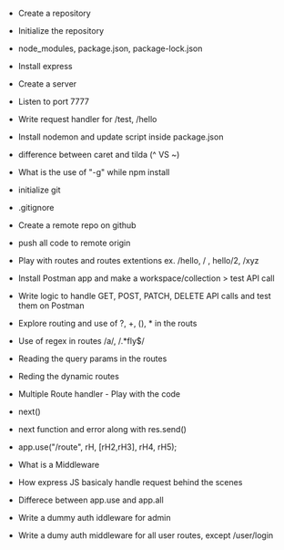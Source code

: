 - Create a repository
- Initialize the repository
- node_modules, package.json, package-lock.json
- Install express
- Create a server
- Listen to port 7777
- Write request handler for /test, /hello
- Install nodemon and update script inside package.json 
- difference between caret and tilda (^ VS ~)
- What is the use of "-g" while npm install

- initialize git
- .gitignore
- Create a remote repo on github
- push all code to remote origin 
- Play with routes and routes extentions ex. /hello, / , hello/2, /xyz
- Install Postman app and make a workspace/collection > test API call
- Write logic to handle GET, POST, PATCH, DELETE API calls and test them on Postman
- Explore routing and use of ?, +, (), * in the routs
- Use of regex in routes /a/, /.*fly$/
- Reading the query params in the routes
- Reding the dynamic routes

- Multiple Route handler - Play with the code
- next()
- next function and error along with res.send()
- app.use("/route", rH, [rH2,rH3], rH4, rH5);
- What is a Middleware
- How express JS basicaly handle request behind the scenes
- Differece between app.use and app.all 
- Write a dummy auth iddleware for admin
- Write a dumy auth middleware for all user routes, except /user/login

